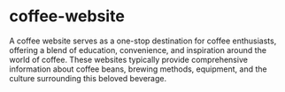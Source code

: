 # coffee-website
A coffee website serves as a one-stop destination for coffee enthusiasts, offering a blend of education, convenience, and inspiration around the world of coffee. These websites typically provide comprehensive information about coffee beans, brewing methods, equipment, and the culture surrounding this beloved beverage.
